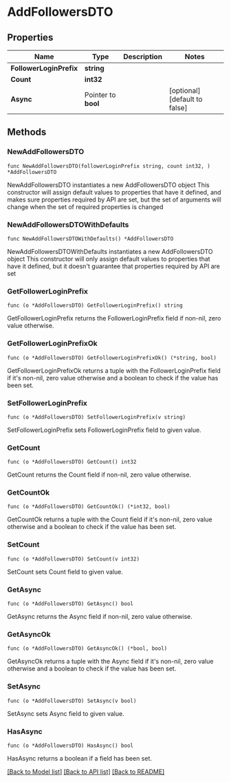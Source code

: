 # AddFollowersDTO

## Properties

Name | Type | Description | Notes
------------ | ------------- | ------------- | -------------
**FollowerLoginPrefix** | **string** |  | 
**Count** | **int32** |  | 
**Async** | Pointer to **bool** |  | [optional] [default to false]

## Methods

### NewAddFollowersDTO

`func NewAddFollowersDTO(followerLoginPrefix string, count int32, ) *AddFollowersDTO`

NewAddFollowersDTO instantiates a new AddFollowersDTO object
This constructor will assign default values to properties that have it defined,
and makes sure properties required by API are set, but the set of arguments
will change when the set of required properties is changed

### NewAddFollowersDTOWithDefaults

`func NewAddFollowersDTOWithDefaults() *AddFollowersDTO`

NewAddFollowersDTOWithDefaults instantiates a new AddFollowersDTO object
This constructor will only assign default values to properties that have it defined,
but it doesn't guarantee that properties required by API are set

### GetFollowerLoginPrefix

`func (o *AddFollowersDTO) GetFollowerLoginPrefix() string`

GetFollowerLoginPrefix returns the FollowerLoginPrefix field if non-nil, zero value otherwise.

### GetFollowerLoginPrefixOk

`func (o *AddFollowersDTO) GetFollowerLoginPrefixOk() (*string, bool)`

GetFollowerLoginPrefixOk returns a tuple with the FollowerLoginPrefix field if it's non-nil, zero value otherwise
and a boolean to check if the value has been set.

### SetFollowerLoginPrefix

`func (o *AddFollowersDTO) SetFollowerLoginPrefix(v string)`

SetFollowerLoginPrefix sets FollowerLoginPrefix field to given value.


### GetCount

`func (o *AddFollowersDTO) GetCount() int32`

GetCount returns the Count field if non-nil, zero value otherwise.

### GetCountOk

`func (o *AddFollowersDTO) GetCountOk() (*int32, bool)`

GetCountOk returns a tuple with the Count field if it's non-nil, zero value otherwise
and a boolean to check if the value has been set.

### SetCount

`func (o *AddFollowersDTO) SetCount(v int32)`

SetCount sets Count field to given value.


### GetAsync

`func (o *AddFollowersDTO) GetAsync() bool`

GetAsync returns the Async field if non-nil, zero value otherwise.

### GetAsyncOk

`func (o *AddFollowersDTO) GetAsyncOk() (*bool, bool)`

GetAsyncOk returns a tuple with the Async field if it's non-nil, zero value otherwise
and a boolean to check if the value has been set.

### SetAsync

`func (o *AddFollowersDTO) SetAsync(v bool)`

SetAsync sets Async field to given value.

### HasAsync

`func (o *AddFollowersDTO) HasAsync() bool`

HasAsync returns a boolean if a field has been set.


[[Back to Model list]](../README.md#documentation-for-models) [[Back to API list]](../README.md#documentation-for-api-endpoints) [[Back to README]](../README.md)


